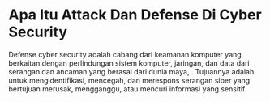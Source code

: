 # Apa Itu Attack Dan Defense Di Cyber Security #
Defense cyber security adalah cabang dari keamanan komputer yang berkaitan dengan perlindungan sistem komputer, jaringan, dan data dari serangan dan ancaman yang berasal dari dunia maya, . Tujuannya adalah untuk mengidentifikasi, mencegah, dan merespons serangan siber yang bertujuan merusak, mengganggu, atau mencuri informasi yang sensitif.
